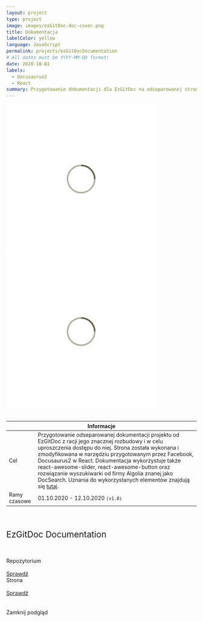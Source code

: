 ```yaml
---
layout: project
type: project
image: images/ezGitDoc-doc-cover.png
title: Dokumentacja
labelColor: yellow
language: JavaScript
permalink: projects/ezGitDocDocumentation
# All dates must be YYYY-MM-DD format!
date: 2020-10-01
labels:
  - Docusaurus2
  - React
summary: Przygotowanie dokumentacji dla EzGitDoc na odseparowanej stronie. Projekt zbudowany z pomocą Docusaurus2. 
---
```


<div class="ui centered grid">
  <div class="fourteen wide column clickable" onclick="showModalWithImage(this)">
    <img class="ui image img-center" src="../images/oval.svg" data-echo="../images/ezGitDoc-doc-page-1.png">
  </div>
  <div class="fourteen wide column clickable" onclick="showModalWithImage(this)">
    <img class="ui image img-center" src="../images/oval.svg" data-echo="../images/ezGitDoc-doc-page-2.png">
  </div>
</div>

<br/>

<table class="ui celled striped tablet stackable table">
  <thead>
    <tr><th colspan="3">
      Informacje
    </th>
  </tr></thead>
  <tbody>
    <tr>
      <td>
        <i class="info circle icon"></i> Cel
      </td>
      <td class="justify-text font-balooChettan2">Przygotowanie odseparowanej dokumentacji projektu od EzGitDoc z racji jego znacznej rozbudowy i w celu uproszczenia dostępu do niej. Strona została wykonana i zmodyfikowana w narzędziu przygotowanym przez Facebook, Docusaurus2 w React. Dokumentacja wykorzystuje także react-awesome-slider, react-awesome-button oraz rozwiązanie wyszukiwarki od firmy Algolia znanej jako DocSearch. Uznania do wykorzystanych elementów znajdują się <a href="https://trolit.github.io/EzGitDoc-documentation/about#documentation" target="_blank">tutaj</a>.</td>
    </tr>
    <tr>
      <td class="collapsing">
        <i class="clock icon"></i> Ramy czasowe
      </td>
      <td class="font-balooChettan2">
      01.10.2020 - 12.10.2020 <small><kbd>(v1.0)</kbd></small>
      </td>
    </tr>
  </tbody>
</table>

<div class="ui placeholder segment">
  <div class="ui one column stackable center aligned grid">
    <p style="font-size: 160%; padding: 5% 0% 5% 0%;">EzGitDoc Documentation</p>
  </div>
  <div class="ui two column stackable center aligned grid">
    <div class="middle aligned row">
      <div class="column">
        <div class="ui icon header font-balooChettan2">
          <i class="github icon"></i>
          Repozytorium
        </div>
        <br>
        <a href="https://github.com/trolit/EzGitDoc-documentation" target="_blank">
        <div class="ui animated javascript button" onclick="this.blur();" tabindex="0">
          <div class="visible content font-balooChettan2">Sprawdź</div>
          <div class="hidden content">
            <i class="right arrow icon"></i>
          </div>
        </div>
        </a>
      </div>
      <div class="column">
        <div class="ui icon header font-balooChettan2">
          <i class="newspaper outline icon"></i>
          Strona
        </div>
        <br>
        <a href="https://trolit.github.io/EzGitDoc-documentation/" target="_blank">
        <div class="ui animated javascript button" onclick="this.blur();" tabindex="0">
          <div class="visible content font-balooChettan2">Sprawdź</div>
          <div class="hidden content">
            <i class="right arrow icon"></i>
          </div>
        </div>
        </a>
      </div>
    </div>
  </div>
</div>


<!-- Image Modal -->
<div class="tiny modal">
  <div class="image content">
    <div class="ui massive image">
      <img id="imgPlaceholder" src="">
    </div>
  </div>
  <br/>
  <div class="actions">
    <div class="ui javascript left labeled icon button">
      Zamknij podgląd
      <i class="file image icon"></i>
    </div>
  </div>
</div>